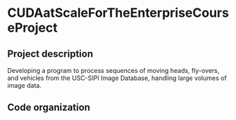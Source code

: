 # CUDAatScaleForTheEnterpriseCourseProject
  ## Project description
  Developing a program to process sequences of moving heads, fly-overs, and vehicles from the USC-SIPI Image Database, handling large volumes of image data.

  ## Code organization
  
